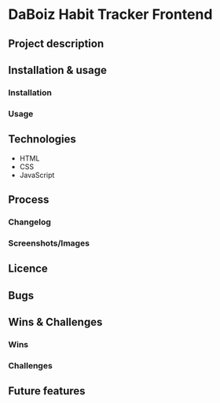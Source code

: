 # DaBoiz Habit Tracker Frontend
## Project description

## Installation & usage
### Installation

### Usage

## Technologies
- HTML
- CSS
- JavaScript

## Process
### Changelog

### Screenshots/Images

## Licence 

## Bugs

## Wins & Challenges
### Wins

### Challenges

## Future features
